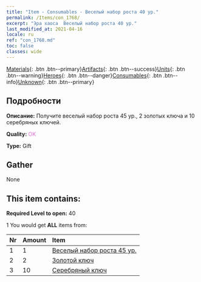 ```yaml
---
title: "Item - Consumables - Веселый набор роста 40 ур."
permalink: /Items/con_1768/
excerpt: "Эра хаоса  Веселый набор роста 40 ур."
last_modified_at: 2021-04-16
locale: ru
ref: "con_1768.md"
toc: false
classes: wide
---
```

 [Materials](/ru/Items/){: .btn .btn--primary}[Artifacts](/ru/Items/Artifacts/){: .btn .btn--success}[Units](/ru/Items/Units/){: .btn .btn--warning}[Heroes](/ru/Items/Heroes/){: .btn .btn--danger}[Consumables](/ru/Items/Consumables/){: .btn .btn--info}[Unknown](/ru/Items/Unknown/){: .btn .btn--primary}

## Подробности
 **Описание:** Получите веселый набор роста 45 ур., 2 золотых ключа и 10 серебряных ключей.

 **Quality:** <span style="color: #DA70D6">OK</span>

 **Type:** Gift

## Gather

  None

## This item contains:

 **Required Level to open:** 40

 1 You would get **ALL** items  from:

  | Nr | Amount |     Item    |
  |:---|:-------|:------------|
  | 1 | 1 | [Веселый набор роста 45 ур.](/ru/Items/con_1769/) |  | 
  | 2 | 2 | [Золотой ключ](/ru/Items/con_783/) |  | 
  | 3 | 10 | [Серебряный ключ](/ru/Items/con_693/) |  | 
